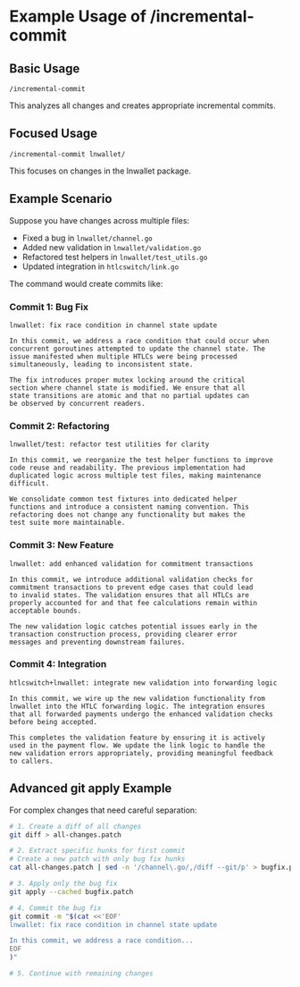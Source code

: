 # Example Usage of /incremental-commit

## Basic Usage
```
/incremental-commit
```
This analyzes all changes and creates appropriate incremental commits.

## Focused Usage
```
/incremental-commit lnwallet/
```
This focuses on changes in the lnwallet package.

## Example Scenario

Suppose you have changes across multiple files:
- Fixed a bug in `lnwallet/channel.go`
- Added new validation in `lnwallet/validation.go`
- Refactored test helpers in `lnwallet/test_utils.go`
- Updated integration in `htlcswitch/link.go`

The command would create commits like:

### Commit 1: Bug Fix
```
lnwallet: fix race condition in channel state update

In this commit, we address a race condition that could occur when
concurrent goroutines attempted to update the channel state. The
issue manifested when multiple HTLCs were being processed
simultaneously, leading to inconsistent state.

The fix introduces proper mutex locking around the critical
section where channel state is modified. We ensure that all
state transitions are atomic and that no partial updates can
be observed by concurrent readers.

```

### Commit 2: Refactoring
```
lnwallet/test: refactor test utilities for clarity

In this commit, we reorganize the test helper functions to improve
code reuse and readability. The previous implementation had
duplicated logic across multiple test files, making maintenance
difficult.

We consolidate common test fixtures into dedicated helper
functions and introduce a consistent naming convention. This
refactoring does not change any functionality but makes the
test suite more maintainable.

```

### Commit 3: New Feature
```
lnwallet: add enhanced validation for commitment transactions

In this commit, we introduce additional validation checks for
commitment transactions to prevent edge cases that could lead
to invalid states. The validation ensures that all HTLCs are
properly accounted for and that fee calculations remain within
acceptable bounds.

The new validation logic catches potential issues early in the
transaction construction process, providing clearer error
messages and preventing downstream failures.

```

### Commit 4: Integration
```
htlcswitch+lnwallet: integrate new validation into forwarding logic

In this commit, we wire up the new validation functionality from
lnwallet into the HTLC forwarding logic. The integration ensures
that all forwarded payments undergo the enhanced validation checks
before being accepted.

This completes the validation feature by ensuring it is actively
used in the payment flow. We update the link logic to handle the
new validation errors appropriately, providing meaningful feedback
to callers.

```

## Advanced git apply Example

For complex changes that need careful separation:

```bash
# 1. Create a diff of all changes
git diff > all-changes.patch

# 2. Extract specific hunks for first commit
# Create a new patch with only bug fix hunks
cat all-changes.patch | sed -n '/channel\.go/,/diff --git/p' > bugfix.patch

# 3. Apply only the bug fix
git apply --cached bugfix.patch

# 4. Commit the bug fix
git commit -m "$(cat <<'EOF'
lnwallet: fix race condition in channel state update

In this commit, we address a race condition...
EOF
)"

# 5. Continue with remaining changes
```